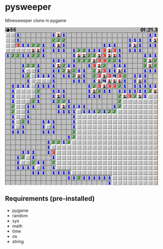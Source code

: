 # pysweeper
Minesweeper clone in pygame

![alt text](https://github.com/FergusGriggs/pysweeper/blob/master/screenshot0.png)

## Requirements (pre-installed)

- pygame
- random
- sys
- math
- time
- os
- string
